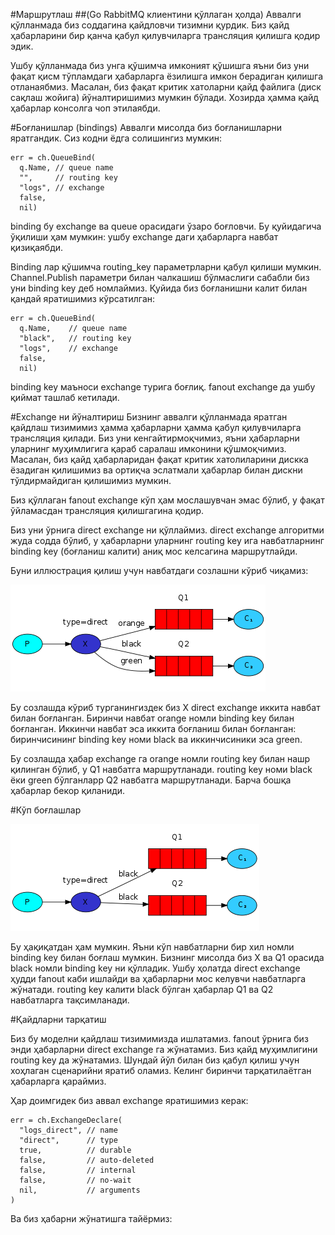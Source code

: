 #Маршрутлаш
##(Go RabbitMQ клиентини қўллаган ҳолда)
Аввалги қўлланмада биз соддагина қайдловчи тизимни қурдик. Биз қайд ҳабарларини бир қанча қабул қилувчиларга трансляция қилишга қодир эдик.

Ушбу қўлланмада биз унга қўшимча имконият қўшишга яъни биз уни фақат қисм тўпламдаги ҳабарларга ёзилишга имкон берадиган қилишга отланаябмиз. Масалан, биз фақат критик хатоларни қайд файлига (диск сақлаш жойига) йўналтиришимиз мумкин бўлади. Хозирда ҳамма қайд ҳабарлар консолга чоп этилаябди.

#Боғланишлар (bindings)
Аввалги мисолда биз боғланишларни яратгандик.  Сиз кодни ёдга солишингиз мумкин:

```
err = ch.QueueBind(
  q.Name, // queue name
  "",     // routing key
  "logs", // exchange
  false,
  nil)
```
binding бу exchange ва queue орасидаги ўзаро боғловчи. Бу қуйидагича ўқилиши ҳам мумкин: ушбу exchange даги ҳабарларга навбат қизиқаябди.

Binding лар қўшимча routing_key параметрларни қабул қилиши мумкин. Channel.Publish  параметри билан чалкашиш бўлмаслиги сабабли биз уни binding key деб номлаймиз. Қуйида биз боғланишни калит билан қандай яратишимиз кўрсатилган:

```
err = ch.QueueBind(
  q.Name,    // queue name
  "black",   // routing key
  "logs",    // exchange
  false,
  nil)
```
binding key маъноси exchange турига боғлиқ. fanout exchange да ушбу қиймат ташлаб кетилади.

#Exchange ни йўналтириш
Бизнинг аввалги қўлланмада яратган қайдлаш тизимимиз ҳамма ҳабарларни ҳамма қабул қилувчиларга трансляция қилади. Биз уни кенгайтирмоқчимиз, яъни ҳабарларни уларнинг муҳимлигига қараб саралаш имконини қўшмоқчимиз. Масалан, биз қайд ҳабарларидан фақат критик хатолиларини дискка ёзадиган қилишимиз ва ортиқча эслатмали ҳабарлар билан дискни тўлдирмайдиган қилишимиз мумкин.

Биз қўллаган fanout exchange кўп ҳам мослашувчан эмас бўлиб, у фақат ўйламасдан трансляция қилишгагина қодир.

Биз уни ўрнига direct exchange ни қўллаймиз. direct exchange  алгоритми жуда содда бўлиб, у ҳабарларни уларнинг routing key ига  навбатларнинг binding key (боғланиш калити) аниқ мос келсагина маршрутлайди.

Буни иллюстрация қилиш учун навбатдаги созлашни кўриб чиқамиз:

![](4.1.png)

Бу созлашда кўриб турганингиздек биз X  direct exchange иккита навбат билан боғланган. Биринчи навбат orange  номли binding key билан боғланган. Иккинчи навбат эса иккита боғланиш билан боғланган: биринчисининг binding key номи black ва иккинчисиники эса green. 

Бу созлашда ҳабар exchange га orange номли routing key билан нашр қилинган бўлиб, у Q1 навбатга маршрутланади. routing key номи black ёки green бўлганларр Q2 навбатга маршрутланади. Барча бошқа ҳабарлар бекор қиланиди.

#Кўп боғлашлар

![](4.2.png)

Бу ҳақиқатдан ҳам мумкин. Яъни кўп навбатларни бир хил номли binding key билан боғлаш мумкин. Бизнинг мисолда биз X ва Q1 орасида black номли binding key ни қўлладик. Ушбу ҳолатда direct exchange ҳудди fanout каби ишлайди ва ҳабарларни мос келувчи навбатларга жўнатади. routing key калити black бўлган ҳабарлар Q1 ва Q2 навбатларга тақсимланади.

#Қайдларни тарқатиш

Биз бу моделни қайдлаш тизимимизда ишлатамиз. fanout ўрнига биз энди ҳабарларни direct exchange га жўнатамиз. Биз қайд муҳимлигини routing key да жўнатамиз. Шундай йўл билан биз қабул қилиш учун хоҳлаган сценарийни яратиб оламиз. Келинг биринчи тарқатилаётган ҳабарларга қараймиз.

Ҳар доимгидек биз аввал exchange яратишимиз керак:

```
err = ch.ExchangeDeclare(
  "logs_direct", // name
  "direct",      // type
  true,          // durable
  false,         // auto-deleted
  false,         // internal
  false,         // no-wait
  nil,           // arguments
)
```
Ва биз ҳабарни жўнатишга тайёрмиз:

